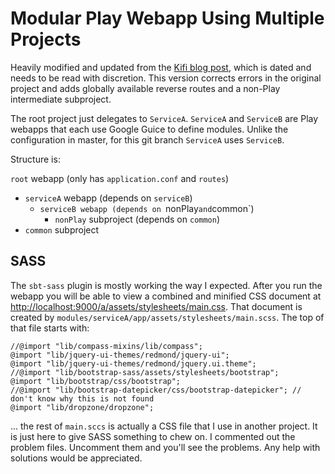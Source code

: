 # Modular Play Webapp Using Multiple Projects

Heavily modified and updated from the
[Kifi blog post](http://eng.42go.com/multi-project-deployment-in-play-framework),
which is dated and needs to be read with discretion.
This version corrects errors in the original project and adds globally available reverse routes and a non-Play intermediate subproject.

The root project just delegates to `ServiceA`. `ServiceA` and `ServiceB` are Play webapps that each use Google Guice to define modules. 
Unlike the configuration in master, for this git branch `ServiceA` uses `ServiceB`.

Structure is:

`root` webapp (only has `application.conf` and `routes`)
  - `serviceA` webapp (depends on `serviceB`)
    - `serviceB webapp (depends on `nonPlay` and `common`)
      - `nonPlay` subproject (depends on `common`)
  - `common` subproject 

## SASS
The `sbt-sass` plugin is mostly working the way I expected. 
After you run the webapp you will be able to view a combined and minified CSS document at
[http://localhost:9000/a/assets/stylesheets/main.css](http://localhost:9000/a/assets/stylesheets/main.css).
That document is created by `modules/serviceA/app/assets/stylesheets/main.scss`. The top of that file starts with:

```
//@import "lib/compass-mixins/lib/compass";
@import "lib/jquery-ui-themes/redmond/jquery-ui";
@import "lib/jquery-ui-themes/redmond/jquery.ui.theme";
//@import "lib/bootstrap-sass/assets/stylesheets/bootstrap";
@import "lib/bootstrap/css/bootstrap";
//@import "lib/bootstrap-datepicker/css/bootstrap-datepicker"; // don't know why this is not found
@import "lib/dropzone/dropzone";
```

... the rest of `main.sccs` is actually a CSS file that I use in another project. It is just here to give SASS something to chew on.
I commented out the problem files. Uncomment them and you'll see the problems. Any help with solutions would be appreciated.
